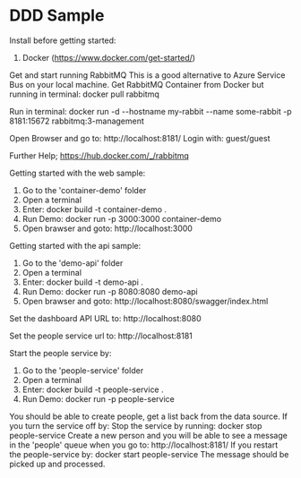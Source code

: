 # DDD Sample
Install before getting started:
1) Docker (https://www.docker.com/get-started/)

Get and start running RabbitMQ 
This is a good alternative to Azure Service Bus on your local machine.
Get RabbitMQ Container from Docker but running in terminal: docker pull rabbitmq

Run in terminal: docker run -d --hostname my-rabbit --name some-rabbit -p 8181:15672 rabbitmq:3-management

Open Browser and go to: http://localhost:8181/
Login with: guest/guest

Further Help; https://hub.docker.com/_/rabbitmq

Getting started with the web sample:
1. Go to the 'container-demo' folder
2. Open a terminal
3. Enter: docker build -t container-demo .
4. Run Demo: docker run -p 3000:3000 container-demo
5. Open brawser and goto: http://localhost:3000

Getting started with the api sample:
1. Go to the 'demo-api' folder
2. Open a terminal
3. Enter: docker build -t demo-api .
4. Run Demo: docker run -p 8080:8080 demo-api
5. Open brawser and goto: http://localhost:8080/swagger/index.html

Set the dashboard API URL to: http://localhost:8080

Set the people service url to: http://localhost:8181

Start the people service by:
1. Go to the 'people-service' folder
2. Open a terminal
3. Enter: docker build -t people-service .
4. Run Demo: docker run -p people-service

You should be able to create people, get a list back from the data source. If you turn the service off by: 
Stop the service by running: docker stop people-service
Create a new person and you will be able to see a message in the 'people' queue when you go to: http://localhost:8181/
If you restart the people-service by: docker start people-service
The message should be picked up and processed. 